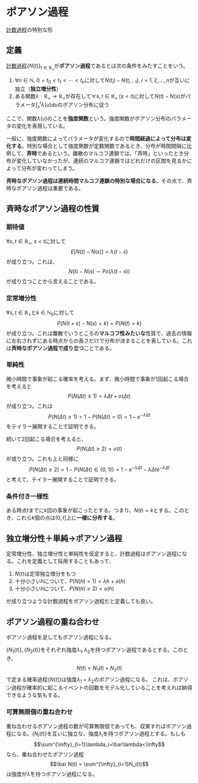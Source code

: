 # ポアソン過程

[計数過程](./counting-process.md)の特別な形

## 定義

[計数過程](./counting-process.md)$\{ N(t) \}_{t \in \mathbb R_+ }$が**ポアソン過程**であるとは次の条件をみたすことをいう。

1. $\forall n \in \mathbb N,\; 0 =t_0<t_1<\cdots <t_n$に対して$N(t_i)-N(t_{i-1}), \; i=1,2,...,n$が互いに独立（**独立増分性**）
2. ある関数$\lambda: \mathbb R_+ \to \mathbb R_+$が存在して$\forall s,t \in\mathbb R_+\;(s<t)$に対して$N(t)-N(s)$がパラメータ$\int ^t_s \lambda(u)du$のポアソン分布に従う

ここで、関数$\lambda (u)$のことを**強度関数**という。強度関数がポアソン分布のパラメータの変化を表現している。

一般に、強度関数によってパラメータが変化するので**時間経過によって分布は変化する**。特別な場合として強度関数が定数関数であるとき、分布が時間間隔に比例して、**斉時**であるという。離散のマルコフ連鎖では、「斉時」といったとき分布が変化していなかったが、連続のマルコフ連鎖ではどれだけの区間を見るかによって分布が変わってしまう。

**斉時なポアソン過程は連続時間マルコフ連鎖の特別な場合になる**。その点で、斉時なポアソン過程は重要である。

## 斉時なポアソン過程の性質

### 期待値

$\forall s,t \in \mathbb R_+,\;s<t$に対して
$$E[N(t) -N(s)] = \lambda (t-s)$$
が成り立つ。これは、
$$N(t)-N(s)\sim Po(\lambda(t-s))$$
が成り立つことから言えることである。

### 定常増分性

$\forall s,t\in\mathbb R_+$と$k\in\mathbb N_0$に対して
$$P(N(t+s)-N(s)=k)=P(N(t)=k)$$
が成り立つ。これは離散でいうところの**マルコフ性みたいな**性質で、過去の情報に左右されずにある時点からの長さだけで分布が決まることを表している。これは**斉時なポアソン過程で成り立つ**ことである。

### 単純性

微小時間で事象が起こる確率を考える。まず、微小時間で事象が1回起こる場合を考えると
$$P(N(\Delta t)\ge 1) = \lambda\Delta t +o(\Delta t)$$
が成り立つ。これは
$$P(N(\Delta t)\ge 1)=1-P(N(\Delta t)=0)=1-e^{-\lambda \Delta t}$$
をテイラー展開することで証明できる。

続いて2回起こる場合を考えると、
$$P(N(\Delta t)\ge 2)=o(t)$$
が成り立つ。これも上と同様に
$$P(N(\Delta t)\ge 2)=1-P(N(\Delta t)\in\{0,1\})=1-e^{-\lambda \Delta t}-\lambda \Delta te^{-\lambda \Delta t}$$
と考えて、テイラー展開することで証明できる。

### 条件付き一様性

ある時点$t$までに$k$回の事象が起こったとする。つまり、$N(t)=k$とする。このとき、これら$k$個の点は$(0,t]$上に**一様に分布する**。

## 独立増分性＋単純→ポアソン過程

定常増分性、独立増分性と単純性を仮定すると、計数過程はポアソン過程になる。これを定義として採用することもあって、

1. $N(t)$は定常独立増分をもつ
2. 十分小さい$h$について、$P(N(h)=1) = \lambda h+o(h)$
3. 十分小さい$h$について、$P(N(h)\ge 2)=o(h)$

が成り立つような計数過程をポアソン過程だと定義しても良い。

## ポアソン過程の重ね合わせ

ポアソン過程を足してもポアソン過程になる。

$\{N_1(t)\}, \{N_2(t)\}$をそれぞれ強度$\lambda_1, \lambda_2$を持つポアソン過程であるとする。このとき、
$$N(t) = N_1(t)+N_2(t)$$
で定まる確率過程$\{N(t)\}$は強度$\lambda_1+\lambda_2$のポアソン過程になる。
これは、ポアソン過程が確率的に起こるイベントの回数をモデル化していることを考えれば納得できるような気もする。

### 可算無限個の重ね合わせ

重ね合わせるポアソン過程の数が可算無限個であっても、収束すればポアソン過程になる。$\{N_i(t)\}$を互いに独立な、強度$\lambda_i$を持つポアソン過程とする。もしも
$$\sum^{\infty}_{i=1}\lambda_i=\bar\lambda<\infty$$
なら、重ね合わせたポアソン過程
$$\bar N(t) = \sum^{\infty}_{i=1}N_i(t)$$
は強度が$\bar\lambda$を持つポアソン過程になる。
